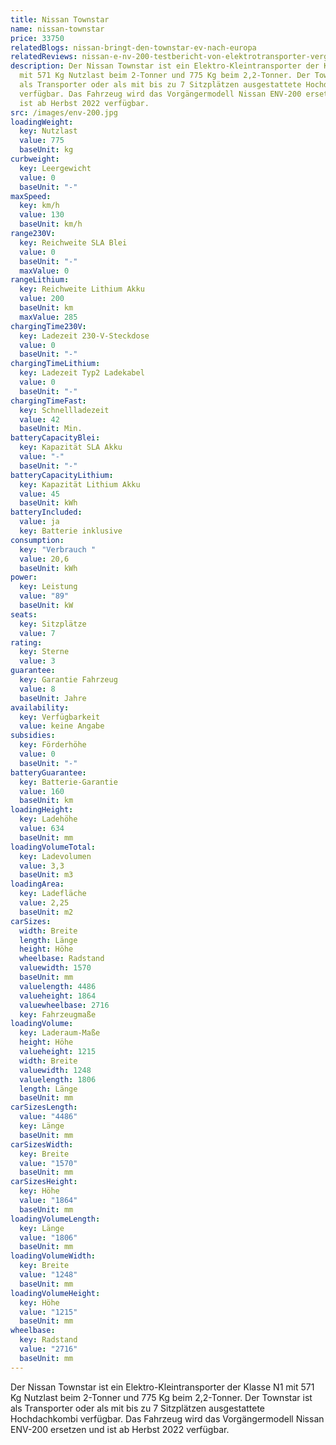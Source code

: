 ```yaml
---
title: Nissan Townstar
name: nissan-townstar
price: 33750
relatedBlogs: nissan-bringt-den-townstar-ev-nach-europa
relatedReviews: nissan-e-nv-200-testbericht-von-elektrotransporter-vergleich
description: Der Nissan Townstar ist ein Elektro-Kleintransporter der Klasse N1
  mit 571 Kg Nutzlast beim 2-Tonner und 775 Kg beim 2,2-Tonner. Der Townstar ist
  als Transporter oder als mit bis zu 7 Sitzplätzen ausgestattete Hochdachkombi
  verfügbar. Das Fahrzeug wird das Vorgängermodell Nissan ENV-200 ersetzen und
  ist ab Herbst 2022 verfügbar.
src: /images/env-200.jpg
loadingWeight:
  key: Nutzlast
  value: 775
  baseUnit: kg
curbweight:
  key: Leergewicht
  value: 0
  baseUnit: "-"
maxSpeed:
  key: km/h
  value: 130
  baseUnit: km/h
range230V:
  key: Reichweite SLA Blei
  value: 0
  baseUnit: "-"
  maxValue: 0
rangeLithium:
  key: Reichweite Lithium Akku
  value: 200
  baseUnit: km
  maxValue: 285
chargingTime230V:
  key: Ladezeit 230-V-Steckdose
  value: 0
  baseUnit: "-"
chargingTimeLithium:
  key: Ladezeit Typ2 Ladekabel
  value: 0
  baseUnit: "-"
chargingTimeFast:
  key: Schnellladezeit
  value: 42
  baseUnit: Min.
batteryCapacityBlei:
  key: Kapazität SLA Akku
  value: "-"
  baseUnit: "-"
batteryCapacityLithium:
  key: Kapazität Lithium Akku
  value: 45
  baseUnit: kWh
batteryIncluded:
  value: ja
  key: Batterie inklusive
consumption:
  key: "Verbrauch "
  value: 20,6
  baseUnit: kWh
power:
  key: Leistung
  value: "89"
  baseUnit: kW
seats:
  key: Sitzplätze
  value: 7
rating:
  key: Sterne
  value: 3
guarantee:
  key: Garantie Fahrzeug
  value: 8
  baseUnit: Jahre
availability:
  key: Verfügbarkeit
  value: keine Angabe
subsidies:
  key: Förderhöhe
  value: 0
  baseUnit: "-"
batteryGuarantee:
  key: Batterie-Garantie
  value: 160
  baseUnit: km
loadingHeight:
  key: Ladehöhe
  value: 634
  baseUnit: mm
loadingVolumeTotal:
  key: Ladevolumen
  value: 3,3
  baseUnit: m3
loadingArea:
  key: Ladefläche
  value: 2,25
  baseUnit: m2
carSizes:
  width: Breite
  length: Länge
  height: Höhe
  wheelbase: Radstand
  valuewidth: 1570
  baseUnit: mm
  valuelength: 4486
  valueheight: 1864
  valuewheelbase: 2716
  key: Fahrzeugmaße
loadingVolume:
  key: Laderaum-Maße
  height: Höhe
  valueheight: 1215
  width: Breite
  valuewidth: 1248
  valuelength: 1806
  length: Länge
  baseUnit: mm
carSizesLength:
  value: "4486"
  key: Länge
  baseUnit: mm
carSizesWidth:
  key: Breite
  value: "1570"
  baseUnit: mm
carSizesHeight:
  key: Höhe
  value: "1864"
  baseUnit: mm
loadingVolumeLength:
  key: Länge
  value: "1806"
  baseUnit: mm
loadingVolumeWidth:
  key: Breite
  value: "1248"
  baseUnit: mm
loadingVolumeHeight:
  key: Höhe
  value: "1215"
  baseUnit: mm
wheelbase:
  key: Radstand
  value: "2716"
  baseUnit: mm
---
```

Der Nissan Townstar ist ein Elektro-Kleintransporter der Klasse N1 mit 571 Kg Nutzlast beim 2-Tonner und 775 Kg beim 2,2-Tonner. Der Townstar ist als Transporter oder als mit bis zu 7 Sitzplätzen ausgestattete Hochdachkombi verfügbar. Das Fahrzeug wird das Vorgängermodell Nissan ENV-200 ersetzen und ist ab Herbst 2022 verfügbar.